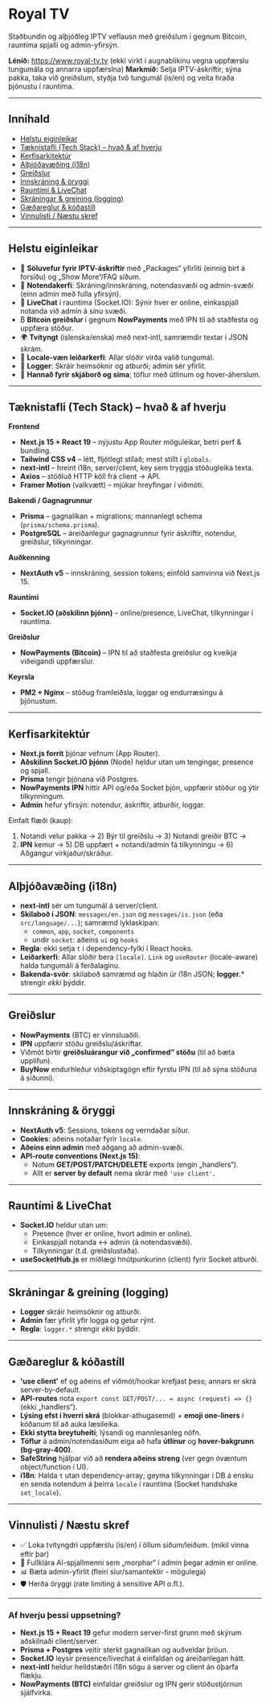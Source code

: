 # Royal TV

Staðbundin og alþjóðleg IPTV veflausn með greiðslum í gegnum Bitcoin, rauntíma spjalli og admin-yfirsýn.

**Lénið:** https://www.royal-tv.tv  (ekki virkt í augnablikinu vegna uppfærslu tungumála og annarra uppfærslna)
**Markmið:** Selja IPTV-áskriftir, sýna pakka, taka við greiðslum, styðja tvö tungumál (is/en) og veita hraða þjónustu í rauntíma.

---

## Innihald

- [Helstu eiginleikar](#helstu-eiginleikar)
- [Tæknistafli (Tech Stack) – hvað & af hverju](#tæknistafli-tech-stack--hvað--af-hverju)
- [Kerfisarkitektúr](#kerfisarkitektúr)
- [Alþjóðavæðing (i18n)](#alþjóðavæðing-i18n)
- [Greiðslur](#greiðslur)
- [Innskráning & öryggi](#innskráning--öryggi)
- [Rauntími & LiveChat](#rauntími--livechat)
- [Skráningar & greining (logging)](#skráningar--greining-logging)
- [Gæðareglur & kóðastíll](#gæðareglur--kóðastíll)
- [Vinnulisti / Næstu skref](#vinnulisti--næstu-skref)

---

## Helstu eiginleikar

- 🎯 **Söluvefur fyrir IPTV-áskriftir** með „Packages“ yfirliti (einnig birt á forsíðu) og „Show More“/FAQ síðum.
- 👤 **Notendakerfi**: Skráning/innskráning, notendasvæði og admin-svæði (einn admin með fulla yfirsýn).
- 💬 **LiveChat** í rauntíma (Socket.IO): Sýnir hver er online, einkaspjall notanda við admin á sínu svæði.
- ₿ **Bitcoin greiðslur** í gegnum **NowPayments** með IPN til að staðfesta og uppfæra stöður.
- 🌍 **Tvítyngt** (íslenska/enska) með next-intl, samræmdir textar í JSON skrám.
- 🧭 **Locale-væn leiðarkerfi**: Allar slóðir virða valið tungumál.
- 🧾 **Logger**: Skráir heimsóknir og atburði; admin sér yfirlit.
- 📱 **Hannað fyrir skjáborð og síma**; töflur með útlínum og hover-áherslum.

---

## Tæknistafli (Tech Stack) – hvað & af hverju

**Frontend**
- **Next.js 15 + React 19** – nýjustu App Router möguleikar, betri perf & bundling.
- **Tailwind CSS v4** – létt, fljótlegt stílað; mest stillt í `globals`.
- **next-intl** – hreint i18n, server/client, key sem tryggja stöðugleika texta.
- **Axios** – stöðluð HTTP köll frá client → API.
- **Framer Motion** (valkvætt) – mjúkar hreyfingar í viðmóti.

**Bakendi / Gagnagrunnur**
- **Prisma** – gagnalíkan + migrations; mannanlegt schema (`prisma/schema.prisma`).
- **PostgreSQL** – áreiðanlegur gagnagrunnur fyrir áskriftir, notendur, greiðslur, tilkynningar.

**Auðkenning**
- **NextAuth v5** – innskráning, session tokens; einföld samvinna við Next.js 15.

**Rauntími**
- **Socket.IO (aðskilinn þjónn)** – online/presence, LiveChat, tilkynningar í rauntíma.

**Greiðslur**
- **NowPayments (Bitcoin)** – IPN til að staðfesta greiðslur og kveikja viðeigandi uppfærslur.

**Keyrsla**
- **PM2 + Nginx** – stöðug framleiðsla, loggar og endurræsingu á þjónustum.

---

## Kerfisarkitektúr

- **Next.js forrit** þjónar vefnum (App Router).
- **Aðskilinn Socket.IO þjónn** (Node) heldur utan um tengingar, presence og spjall.
- **Prisma** tengir þjónana við Postgres.
- **NowPayments IPN** hittir API og/eða Socket þjón, uppfærir stöður og ýtir tilkynningum.
- **Admin** hefur yfirsýn: notendur, áskriftir, atburðir, loggar.

Einfalt flæði (kaup):
1) Notandi velur pakka → 2) Býr til greiðslu → 3) Notandi greiðir BTC →  
4) **IPN** kemur → 5) DB uppfært + notandi/admín fá tilkynningu → 6) Aðgangur virkjaður/skráður.

---

## Alþjóðavæðing (i18n)

- **next-intl** sér um tungumál á server/client.
- **Skilaboð í JSON**: `messages/en.json` og `messages/is.json` (eða `src/language/...`); samræmd lyklaskipan:
  - `common`, `app`, `socket`, `components`
  - undir `socket`: aðeins `ui` og `hooks`
- **Regla**: ekki setja `t` í dependency-fylki í React hooks.
- **Leiðarkerfi**: Allar slóðir bera `[locale]`. `Link` og `useRouter` (locale-aware) halda tungumáli á ferðalaginu.
- **Bakenda-svör**: skilaboð samræmd og hlaðin úr i18n JSON; **logger.*** strengir _ekki_ þýddir.

---

## Greiðslur

- **NowPayments** (BTC) er vinnsluaðili.
- **IPN** uppfærir stöðu greiðslu/áskriftar.
- Viðmót birtir **greiðsluárangur við „confirmed“ stöðu** (til að bæta upplifun).
- **BuyNow** endurhleður viðskiptagögn eftir fyrstu IPN (til að sýna stöðuna á síðunni).

---

## Innskráning & öryggi

- **NextAuth v5**: Sessions, tokens og verndaðar síður.
- **Cookies**: aðeins notaðar fyrir `locale`.
- **Aðeins einn admin** með aðgang að admin-svæði.
- **API-route conventions (Next.js 15)**:
  - Notum **GET/POST/PATCH/DELETE** exports (engin „handlers“).
  - Allt er **server by default** nema skrár með `'use client'`.

---

## Rauntími & LiveChat

- **Socket.IO** heldur utan um:
  - Presence (hver er online, hvort admin er online).
  - Einkaspjall notanda ↔ admin (á notendasvæði).
  - Tilkynningar (t.d. greiðslustaða).
- **useSocketHub.js** er miðlægi hnútpunkurinn (client) fyrir Socket atburði.

---

## Skráningar & greining (logging)

- **Logger** skráir heimsóknir og atburði.
- **Admin** fær yfirlit yfir logga og getur rýnt.
- **Regla**: `logger.*` strengir _ekki_ þýddir.

---

## Gæðareglur & kóðastíll

- **'use client'** ef og aðeins ef viðmót/hookar krefjast þess; annars er skrá server-by-default.
- **API-routes** nota `export const GET/POST/... = async (request) => {}` (ekki „handlers“).
- **Lýsing efst í hverri skrá** (blokkar-athugasemd) + **emoji one-liners** í kóðanum til að auka læsileika.
- **Ekki stytta breytuheiti**; lýsandi og mannlesanleg nöfn.
- **Töflur** á admin/notendasíðum eiga að hafa **útlínur** og **hover-bakgrunn (bg-gray-400)**.
- **SafeString** hjálpar við að **rendera aðeins streng** (ver gegn óvæntum object/function í UI).
- **i18n**: Halda `t` utan dependency-array; geyma tilkynningar í DB á ensku en senda notendum á þeirra `locale` í rauntíma (Socket handshake `set_locale`).

---

## Vinnulisti / Næstu skref

- ✅ Loka tvítyngdri uppfærslu (is/en) í öllum síðum/leiðum. (mikil vinna eftir þar)
- 🔄 Fullklára AI-spjallmenni sem „morphar“ í admin þegar admin er online.
- 📊 Bæta admin-yfirlit (fleiri síur/samantektir - mögulega)
- 🛡️ Herða öryggi (rate limiting á sensitive API o.fl.).

---

### Af hverju þessi uppsetning?

- **Next.js 15 + React 19** gefur modern server-first grunn með skýrum aðskilnaði client/server.
- **Prisma + Postgres** veitir sterkt gagnalíkan og auðveldar þróun.
- **Socket.IO** leysir presence/livechat á einfaldan og áreiðanlegan hátt.
- **next-intl** heldur heildstæðri i18n sögu á server og client án óþarfa flækju.
- **NowPayments (BTC)** einfaldar greiðslur og IPN gerir stöðustjórnun sjálfvirka.

